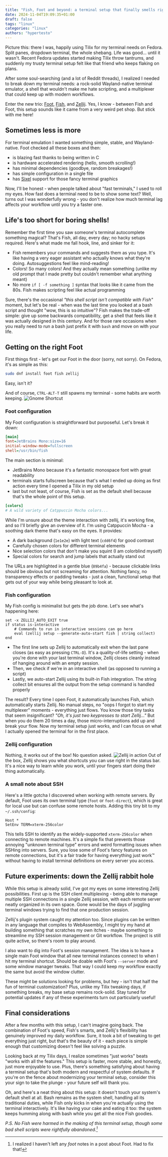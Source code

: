 ```yaml
---
title: "Fish, Foot and beyond: a terminal setup that finally smells right 🐟👣"
date: 2024-11-04T19:09:35+01:00
draft: false
tags: "linux"
categories: "linux"
authors: "hypertesto"
---
```

Picture this: there I was, happily using Tilix for my terminal needs on Fedora.
Split panes, dropdown terminal, the whole shebang. Life was good... until it wasn't.
Recent Fedora updates started making Tilix throw tantrums, and suddenly my trusty terminal setup felt like that friend who keeps flaking on plans.

After some soul-searching (and a lot of Reddit threads), I realized I needed to break down my terminal needs: a rock-solid Wayland-native terminal emulator, a shell that wouldn't make me hate scripting, and a multiplexer that could keep up with modern workflows.

Enter the new trio: [Foot](https://codeberg.org/dnkl/foot), [Fish](https://fishshell.com/), and [Zellij](https://zellij.dev/). Yes, I know - between Fish and Foot, this setup sounds like it came from a very weird pet shop. But stick with me here!

## Sometimes less is more
For terminal emulation I wanted something simple, stable, and Wayland-native. Foot checked all these boxes and then:
- is blazing fast thanks to being written in C
- is hardware accelerated rendering (hello, smooth scrolling!)
- has minimal dependencies (goodbye, random breakages!)
- has simple configuration in a single file
- has [Sixel](https://en.wikipedia.org/wiki/Sixel) support for those fancy terminal graphics

Now, I'll be honest - when people talked about "fast terminals," I used to roll my eyes. How fast does a terminal need to be to show some text? Well, turns out I was wonderfully wrong - you don't realize how much terminal lag affects your workflow until you try a faster one.


## Life's too short for boring shells!
Remember the first time you saw someone's terminal autocomplete something magical? That's Fish, all day, every day; no hacky setups required.
Here's what made me fall hook, line, and sinker for it:

- Fish remembers your commands and suggests them as you type. It's like having a very eager assistant who actually knows what they're doing. Autosuggestions feel like mind-reading!
- Colors! So many colors! And they actually mean something (unlike my old prompt that I made pretty but couldn't remember what anything meant)
- No more `if [ -f something ]` syntax that looks like it came from the 80s. Fish makes scripting feel like actual programming

Sure, there's the occasional _"this shell script isn't compatible with Fish"_ moment, but let's be real - when was the last time you looked at a bash script and thought "wow, this is so intuitive"? Fish makes the trade-off simple: give up some backwards compatibility, get a shell that feels like it was actually designed in this century. And for those rare occasions when you really need to run a bash just prefix it with `bash` and move on with your life.

## Getting on the right Foot
First things first - let's get our Foot in the door (sorry, not sorry).
On Fedora, it's as simple as this:

```bash
sudo dnf install foot fish zellij
```

Easy, isn't it?

And of course, `CTRL-ALT-T` still spawns my terminal - some habits are worth keeping.
![Gnome Shortcut](gnome-shortcut.png "Shortcut configured on Gnome")
### Foot configuration
My Foot configuration is straightforward but purposeful. Let's break it down:

```ini
[main]
font=JetBrains Mono:size=16
initial-window-mode=fullscreen
shell=/usr/bin/fish
```

The main section is minimal:
- JetBrains Mono because it's a fantastic monospace font with great readability
- terminals starts fullscreen because that's what I ended up doing as first action every time I opened a Tilix in my old setup
- last but not least, of course, Fish is set as the default shell because that's the whole point of this setup.

```ini
[colors]
# A wild variety of Catppuccin Mocha colors...
```

While I'm unsure about the theme interaction with zellij, it's working fine, and so I'll briefly give an overview of it. I'm using Catppuccin Mocha - a soothing dark theme that's easy on the eyes. It provides:

- A dark background (`1e1e2e`) with light text (`cdd6f4`) for good contrast
- Carefully chosen colors for different terminal elements
- Nice selection colors that don't make you squint (I am colorblind myself)
- Special colors for search and jump labels that actually stand out

The URLs are highlighted in a gentle blue (`89b4fa`) - because clickable links should be obvious but not screaming for attention.
Nothing fancy, no transparency effects or padding tweaks - just a clean, functional setup that gets out of your way while being pleasant to look at.

### Fish configuration
My Fish config is minimalist but gets the job done. Let's see what's happening here:

```fish
set -x ZELLIJ_AUTO_EXIT true
if status is-interactive
    # Commands to run in interactive sessions can go here
    eval (zellij setup --generate-auto-start fish | string collect)
end
```

- The first line sets up Zellij to automatically exit when the last pane closes (as easy as pressing `CTRL-D`). It's a quality-of-life setting - when you're done with your last terminal window, Zellij closes cleanly instead of hanging around with an empty session.
- Then, we check if we're in an interactive shell (as opposed to running a script)
- Lastly, we auto-start Zellij using its built-in Fish integration. The string collect bit ensures all the output from the setup command is handled properly

The result? Every time I open Foot, it automatically launches Fish, which automatically starts Zellij. No manual steps, no "oops I forgot to start my multiplexer" moments - everything just flows.
You know those tiny tasks that seem insignificant? _"Oh, it's just two keypresses to start Zellij..."_ But when you do them 20 times a day, those micro-interruptions add up and break your flow. Now my terminal setup just works, and I can focus on what I actually opened the terminal for in the first place.

### Zellij configuration
Nothing, it works out of the box! No question asked.
![Zellij in action](zellij-in-action.png "Zellij in action with 1 tab and 2 panels")
Out of the box, Zellij shows you what shortcuts you can use right in the status bar.
It's a nice way to learn while you work, until your fingers start doing their thing automatically.

### A small note about SSH
Here's a little gotcha I discovered when working with remote servers. By default, Foot uses its own terminal type (`foot` or `foot-direct`), which is great for local use but can confuse some remote hosts. Adding this tiny bit to my `~/.ssh/config`:

```config
Host *
SetEnv TERM=xterm-256color
```

This tells SSH to identify as the widely-supported `xterm-256color` when connecting to remote machines.
It's a simple fix that prevents those annoying "unknown terminal type" errors and weird formatting issues when SSHing into servers.
Sure, you lose some of Foot's fancy features on remote connections, but it's a fair trade for having everything just work™ without
having to install terminal definitions on every server you access.

## Future experiments: down the Zellij rabbit hole
While this setup is already solid, I've got my eyes on some interesting Zellij possibilities. First up is the SSH client multiplexing - being able to manage multiple SSH connections in a single Zellij session, with each remote server neatly organized in its own space. Gone would be the days of juggling terminal windows trying to find that one production session.

Zellij's plugin system caught my attention too. Since plugins can be written in any language that compiles to WebAssembly, I might try my hand at building something that scratches my own itches - maybe something to streamline my SSH session management or Git workflow. The project is still quite active, so there's room to play around.

I also want to dig into Foot's session management. The idea is to have a single main Foot window that all new terminal instances connect to when I hit my terminal shortcut. Should be doable with Foot's `--server` mode and some window manager tweaks. That way I could keep my workflow exactly the same but avoid the window clutter.

These might be solutions looking for problems, but hey - isn't that half the fun of terminal customization? Plus, unlike my Tilix tweaking days, if something breaks, my base setup remains rock-solid. Stay tuned for potential updates if any of these experiments turn out particularly useful!

## Final considerations
After a few months with this setup, I can't imagine going back. The combination of Foot's speed, Fish's smarts, and Zellij's flexibility has genuinely improved my daily workflow. Sure, it took a bit of tweaking to get everything just right, but that's the beauty of it - each piece is simple enough that customizing doesn't feel like solving a puzzle.

Looking back at my Tilix days, I realize sometimes "just works" beats "works with all the features." This setup is faster, more stable, and honestly, just more enjoyable to use. Plus, there's something satisfying about having a terminal setup that's both modern and respectful of system defaults. If you're on the fence about modernizing your terminal setup, consider this your sign to take the plunge - your future self will thank you.

Oh, and here's a neat thing about this setup: it doesn't touch your system's default shell at all. Bash remains as the system shell, handling all its traditional duties, while Fish only kicks in when you're actually using the terminal interactively. It's like having your cake and eating it too: the system keeps humming along with bash while you get all the nice Fish goodies.

_P.S. No Fish were harmed in the making of this terminal setup, though some bad shell scripts were rightfully abandoned.[^0]_

[^0]: I realized I haven't left any _foot_ notes in a post about Foot. Had to fix that!
